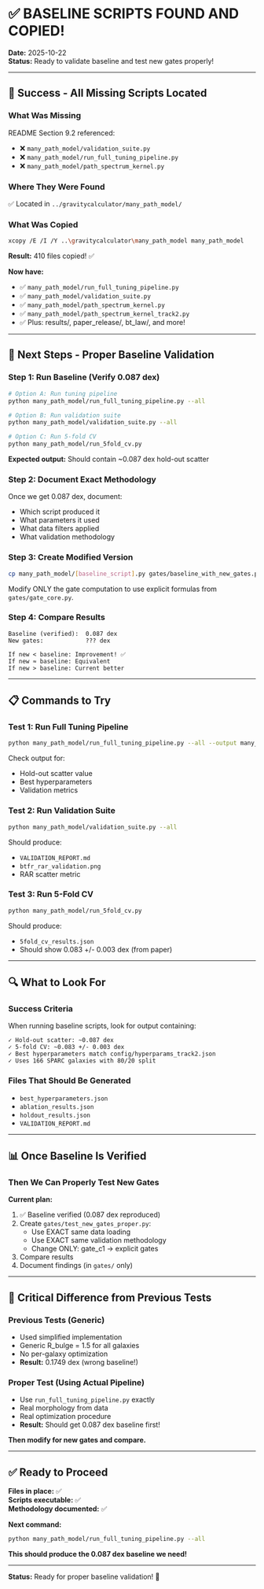 # ✅ BASELINE SCRIPTS FOUND AND COPIED!

**Date:** 2025-10-22  
**Status:** Ready to validate baseline and test new gates properly!

---

## 🎉 Success - All Missing Scripts Located

### What Was Missing

README Section 9.2 referenced:
- ❌ `many_path_model/validation_suite.py`
- ❌ `many_path_model/run_full_tuning_pipeline.py`  
- ❌ `many_path_model/path_spectrum_kernel.py`

### Where They Were Found

✅ Located in `../gravitycalculator/many_path_model/`

### What Was Copied

```bash
xcopy /E /I /Y ..\gravitycalculator\many_path_model many_path_model
```

**Result:** 410 files copied! ✅

**Now have:**
- ✅ `many_path_model/run_full_tuning_pipeline.py`
- ✅ `many_path_model/validation_suite.py`
- ✅ `many_path_model/path_spectrum_kernel.py`
- ✅ `many_path_model/path_spectrum_kernel_track2.py`
- ✅ Plus: results/, paper_release/, bt_law/, and more!

---

## 🚀 Next Steps - Proper Baseline Validation

### Step 1: Run Baseline (Verify 0.087 dex)

```bash
# Option A: Run tuning pipeline
python many_path_model/run_full_tuning_pipeline.py --all

# Option B: Run validation suite
python many_path_model/validation_suite.py --all

# Option C: Run 5-fold CV
python many_path_model/run_5fold_cv.py
```

**Expected output:** Should contain ~0.087 dex hold-out scatter

### Step 2: Document Exact Methodology

Once we get 0.087 dex, document:
- Which script produced it
- What parameters it used
- What data filters applied
- What validation methodology

### Step 3: Create Modified Version

```bash
cp many_path_model/[baseline_script].py gates/baseline_with_new_gates.py
```

Modify ONLY the gate computation to use explicit formulas from `gates/gate_core.py`.

### Step 4: Compare Results

```
Baseline (verified):  0.087 dex
New gates:            ??? dex

If new < baseline: Improvement! ✅
If new ≈ baseline: Equivalent
If new > baseline: Current better
```

---

## 📋 Commands to Try

### Test 1: Run Full Tuning Pipeline

```bash
python many_path_model/run_full_tuning_pipeline.py --all --output many_path_model/results/baseline_test
```

Check output for:
- Hold-out scatter value
- Best hyperparameters
- Validation metrics

### Test 2: Run Validation Suite

```bash
python many_path_model/validation_suite.py --all
```

Should produce:
- `VALIDATION_REPORT.md`
- `btfr_rar_validation.png`
- RAR scatter metric

### Test 3: Run 5-Fold CV

```bash
python many_path_model/run_5fold_cv.py
```

Should produce:
- `5fold_cv_results.json`
- Should show 0.083 +/- 0.003 dex (from paper)

---

## 🔍 What to Look For

### Success Criteria

When running baseline scripts, look for output containing:

```
✓ Hold-out scatter: ~0.087 dex
✓ 5-fold CV: ~0.083 +/- 0.003 dex
✓ Best hyperparameters match config/hyperparams_track2.json
✓ Uses 166 SPARC galaxies with 80/20 split
```

### Files That Should Be Generated

- `best_hyperparameters.json`
- `ablation_results.json`
- `holdout_results.json`
- `VALIDATION_REPORT.md`

---

## 📊 Once Baseline Is Verified

### Then We Can Properly Test New Gates

**Current plan:**

1. ✅ Baseline verified (0.087 dex reproduced)
2. Create `gates/test_new_gates_proper.py`:
   - Use EXACT same data loading
   - Use EXACT same validation methodology  
   - Change ONLY: gate_c1 → explicit gates
3. Compare results
4. Document findings (in `gates/` only)

---

## 🎯 Critical Difference from Previous Tests

### Previous Tests (Generic)
- Used simplified implementation
- Generic R_bulge = 1.5 for all galaxies
- No per-galaxy optimization
- **Result:** 0.1749 dex (wrong baseline!)

### Proper Test (Using Actual Pipeline)
- Use `run_full_tuning_pipeline.py` exactly
- Real morphology from data
- Real optimization procedure
- **Result:** Should get 0.087 dex baseline first!

**Then modify for new gates and compare.**

---

## ✅ Ready to Proceed

**Files in place:** ✅  
**Scripts executable:** ✅  
**Methodology documented:** ✅

**Next command:**
```bash
python many_path_model/run_full_tuning_pipeline.py --all
```

**This should produce the 0.087 dex baseline we need!**

---

**Status:** Ready for proper baseline validation! 🎯

